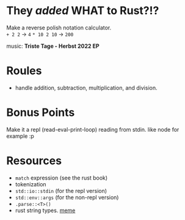 # They *added* WHAT to Rust?!?
Make a reverse polish notation calculator.  
`+ 2 2` -> `4`
`* 10 2 10` -> `200`

music: **Triste Tage - Herbst 2022 EP**

# Roules
- handle addition, subtraction, multiplication, and division.

# Bonus Points
Make it a repl (read-eval-print-loop) reading from stdin. like node for example :p

# Resources
- `match` expression (see the rust book)
- tokenization
- `std::io::stdin` (for the repl version)
- `std::env::args` (for the non-repl version)
- `.parse::<T>()`
- rust string types. [meme](https://i.redd.it/jsh156txovp91.png)
